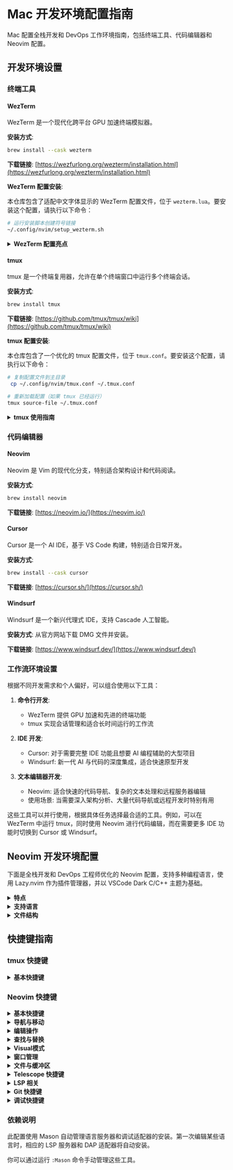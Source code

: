 # Mac 开发环境配置指南

Mac 配置全栈开发和 DevOps 工作环境指南，包括终端工具、代码编辑器和 Neovim 配置。

## 开发环境设置

### 终端工具

#### WezTerm

WezTerm 是一个现代化跨平台 GPU 加速终端模拟器。

**安装方式**:
```bash
brew install --cask wezterm
```

**下载链接**: [https://wezfurlong.org/wezterm/installation.html](https://wezfurlong.org/wezterm/installation.html)

**WezTerm 配置安装**:

本仓库包含了适配中文字体显示的 WezTerm 配置文件，位于 `wezterm.lua`。要安装这个配置，请执行以下命令：

```bash
# 运行安装脚本创建符号链接
~/.config/nvim/setup_wezterm.sh
```

<details>
<summary><b>WezTerm 配置亮点</b></summary>

- **中文字体支持**: 配置了字体回退机制，确保中文字符在 tmux 和 Neovim 中正确显示
- **字体配置**: 使用 JetBrains Mono 作为主字体，回退到 Heiti SC、PingFang SC 等中文字体
- **终端兼容性**: 设置了 xterm-256color 终端类型，优化与 tmux 配合使用
- **UTF-8 支持**: 启用了必要的编码设置，确保各种语言字符正确显示

要修改配置，编辑 `~/.config/nvim/wezterm.lua` 文件即可，修改后重启 WezTerm 生效。
</details>

#### tmux

tmux 是一个终端复用器，允许在单个终端窗口中运行多个终端会话。

**安装方式**:
```bash
brew install tmux
```

**下载链接**: [https://github.com/tmux/tmux/wiki](https://github.com/tmux/tmux/wiki)

**tmux 配置安装**:

本仓库包含了一个优化的 tmux 配置文件，位于 `tmux.conf`。要安装这个配置，请执行以下命令：

```bash
# 复制配置文件到主目录
 cp ~/.config/nvim/tmux.conf ~/.tmux.conf

# 重新加载配置（如果 tmux 已经运行）
tmux source-file ~/.tmux.conf
```

<details>
<summary><b>tmux 使用指南</b></summary>

启动新会话：
```bash
tmux
```

启动新会话并命名：
```bash
tmux new -s 会话名
```

加入已有会话：
```bash
tmux attach -t 会话名
```

列出所有会话：
```bash
tmux ls
```

</details>

### 代码编辑器

#### Neovim

Neovim 是 Vim 的现代化分支，特别适合架构设计和代码阅读。

**安装方式**:
```bash
brew install neovim
```

**下载链接**: [https://neovim.io/](https://neovim.io/)

#### Cursor

Cursor 是一个 AI IDE，基于 VS Code 构建，特别适合日常开发。

**安装方式**:
```bash
brew install --cask cursor
```

**下载链接**: [https://cursor.sh/](https://cursor.sh/)

#### Windsurf

Windsurf 是一个新兴代理式 IDE，支持 Cascade 人工智能。

**安装方式**:
从官方网站下载 DMG 文件并安装。

**下载链接**: [https://www.windsurf.dev/](https://www.windsurf.dev/)

### 工作流环境设置

根据不同开发需求和个人偏好，可以组合使用以下工具：

1. **命令行开发**:
   - WezTerm 提供 GPU 加速和先进的终端功能
   - tmux 实现会话管理和适合长时间运行的工作流

2. **IDE 开发**:
   - Cursor: 对于需要完整 IDE 功能且想要 AI 编程辅助的大型项目
   - Windsurf: 新一代 AI 与代码的深度集成，适合快速原型开发
   
3. **文本编辑器开发**:
   - Neovim: 适合快速的代码导航、复杂的文本处理和远程服务器编辑
   - 使用场景: 当需要深入架构分析、大量代码导航或远程开发时特别有用

这些工具可以并行使用，根据具体任务选择最合适的工具。例如，可以在 WezTerm 中运行 tmux，同时使用 Neovim 进行代码编辑，而在需要更多 IDE 功能时切换到 Cursor 或 Windsurf。

## Neovim 开发环境配置

下面是全栈开发和 DevOps 工程师优化的 Neovim 配置，支持多种编程语言，使用 Lazy.nvim 作为插件管理器，并以 VSCode Dark C/C++ 主题为基础。

<details>
<summary><b>特点</b></summary>

- 使用 Lazy.nvim 管理所有插件（性能更优、懒加载）
- VSCode Dark C/C++ 主题优化配置
- 多语言 LSP 支持（C/C++, Python, Go, Rust, Java, Ruby, JavaScript, HTML, CSS 等）
- Telescope 文件和代码搜索
- 代码补全与智能提示
- Treesitter 高级语法高亮
- Git 集成
- 调试支持（DAP + UI）
- Mason 自动管理 LSP 和 DAP 服务

</details>

<details>
<summary><b>支持语言</b></summary>

#### 后端语言
- C/C++: 同时支持 LSP 和 DAP
- Python: 包括 Django 调试支持
- Go: 完整代码导航与调试
- Java: LSP 与专业调试器
- Ruby: solargraph 支持
- Rust: rust-analyzer 支持

#### 前端语言
- JavaScript/TypeScript: LSP 与调试
- HTML/CSS: 智能补全与提示
- JSON/YAML: 模式验证与格式化

#### DevOps 工具
- Kubernetes: YAML 智能提示与 K8s 资源模式验证
- Docker: Dockerfile 语法高亮与 docker-compose 文件验证
- Terraform: HCL 语法高亮、智能补全与资源验证
- Ansible: YAML Playbook 支持
- Bash: 语法高亮与静态分析

</details>

<details>
<summary><b>文件结构</b></summary>

- `init.lua` - 主配置文件
- `lua/plugins/init.lua` - 所有插件配置
- `lua/lsp/init.lua` - 多语言 LSP 配置
- `lua/git/init.lua` - Git 相关配置
- `lua/dap/init.lua` - 多语言调试配置

</details>

## 快捷键指南

### tmux 快捷键
<details>
<summary><b>基本快捷键</b></summary>

所有快捷键都需要先按前缀键 `Ctrl+a`，然后再按相应的键。

| 快捷键              | 功能                        |
|--------------------------|-----------------------------|  
| `Ctrl+a ?`              | 显示所有快捷键              |
| **窗格操作**           |                             |  
| `Ctrl+a \|`             | 水平分割窗格                  |
| `Ctrl+a -`              | 垂直分割窗格                  |
| `Ctrl+a h/j/k/l`        | 左/下/上/右切换窗格 (Vim风格)   |
| `Ctrl+a H/J/K/L`        | 调整窗格大小                  |
| `Ctrl+a m`              | 切换同步模式(同时在多窗格输入)   |
| **窗口管理**           |                             |  
| `Ctrl+a c`              | 创建新窗口                    |
| `Ctrl+a ,`              | 重命名窗口                    |
| `Ctrl+a n/p`            | 切换到下一个/上一个窗口         |
| `Ctrl+a 0-9`            | 切换到窗口 0-9                |
| `Ctrl+a </>`            | 向前/向后移动窗口               |
| **会话管理**           |                             |  
| `Ctrl+a S`              | 新建/附加会话                  |
| `Ctrl+a X`              | 关闭当前会话                   |
| `Ctrl+a d`              | 分离当前会话（保持会话在后台运行）   |
| **复制模式**           |                             |  
| `Ctrl+a [`              | 进入复制模式                   |
| `v` (复制模式中)          | 开始选择                      |
| `y` (复制模式中)          | 复制选择内容                   |
| `r` (复制模式中)          | 矩形选择模式                   |
| **其他**              |                             |  
| `Ctrl+a r`              | 重新加载 tmux 配置文件           |

</details>

### Neovim 快捷键

<details>
<summary><b>基本快捷键</b></summary>

- `<Space>` - Leader 键
- `,` - Local leader 键

</details>

<details>
<summary><b>导航与移动</b></summary>

| 键位      | 功能                   |
|-----------|------------------------|  
| `h/j/k/l` | 左/下/上/右移动        |
| `w`       | 向前移动一个单词       |
| `b`       | 向后移动一个单词       |
| `e`       | 移动到单词结尾         |
| `0`       | 移动到行首            |
| `$`       | 移动到行尾            |
| `gg`      | 移动到文件开头        |
| `G`       | 移动到文件结尾        |
| `<n>G`    | 移动到第n行           |
| `:<n>`    | 移动到第n行           |
| `<n>j/k`  | 向下/上移动n行        |
| `<n>h/l`  | 向左/右移动n个字符    |
| `<n>w/b`  | 向前/后移动n个单词    |
| `H`       | 移动到屏幕顶部        |
| `M`       | 移动到屏幕中间        |
| `L`       | 移动到屏幕底部        |
| `zz`      | 将当前行置于屏幕中央  |
| `zt`      | 将当前行置于屏幕顶部  |
| `zb`      | 将当前行置于屏幕底部  |
| `Ctrl+d`  | 向下翻半页           |
| `Ctrl+u`  | 向上翻半页           |
| `Ctrl+f`  | 向下翻整页           |
| `Ctrl+b`  | 向上翻整页           |
| `%`       | 跳转到匹配的括号     |

</details>

<details>
<summary><b>编辑操作</b></summary>

| 键位      | 功能                      |
|-----------|---------------------------|  
| `i`       | 在光标前进入插入模式      |
| `I`       | 在行首进入插入模式        |
| `a`       | 在光标后进入插入模式      |
| `A`       | 在行尾进入插入模式        |
| `o`       | 在下方新行插入并进入插入模式 |
| `O`       | 在上方新行插入并进入插入模式 |
| `x`       | 删除光标下字符            |
| `dd`      | 删除整行                  |
| `<n>dd`   | 删除n行                   |
| `d<motion>` | 删除motion范围内文本      |
| `yy`      | 复制整行                  |
| `<n>yy`   | 复制n行                   |
| `y<motion>` | 复制motion范围内文本      |
| `p`       | 在光标后粘贴              |
| `P`       | 在光标前粘贴              |
| `"+y`     | 复制到系统剪贴板          |
| `"+p`     | 从系统剪贴板粘贴          |
| `u`       | 撤销上一次操作            |
| `Ctrl+r`  | 重做（撤销的撤销）        |
| `r<char>` | 替换当前字符              |
| `~`       | 切换大小写                |
| `>>`      | 增加缩进                  |
| `<<`      | 减少缩进                  |
| `:s/old/new/g` | 替换当前行所有匹配     |
| `:%s/old/new/g` | 替换整个文件所有匹配   |
| `:<n>,<m>s/old/new/g` | 替换从n到m行的所有匹配 |

</details>

<details>
<summary><b>查找与替换</b></summary>

| 键位      | 功能                     |
|-----------|--------------------------|  
| `/pattern` | 向前搜索pattern          |
| `?pattern` | 向后搜索pattern          |
| `n`       | 重复上次搜索（同方向）   |
| `N`       | 重复上次搜索（反方向）   |
| `*`       | 向前搜索光标下的单词     |
| `#`       | 向后搜索光标下的单词     |
| `:noh`    | 取消搜索高亮             |

</details>

<details>
<summary><b>Visual模式</b></summary>

| 键位      | 功能                     |
|-----------|--------------------------|  
| `v`       | 进入可视模式             |
| `V`       | 进入行可视模式           |
| `Ctrl+v`  | 进入块可视模式           |
| `>`       | 增加选中区域缩进         |
| `<`       | 减少选中区域缩进         |
| `y`       | 复制选中区域             |
| `d`       | 删除选中区域             |
| `c`       | 删除选中区域并进入插入模式 |
| `o`       | 移动到选择区域的另一端   |

</details>

<details>
<summary><b>窗口管理</b></summary>

| 键位          | 功能                 |
|---------------|----------------------|  
| `:sp`         | 水平分割窗口         |
| `:vs`         | 垂直分割窗口         |
| `Ctrl+w+h/j/k/l` | 切换到左/下/上/右窗口 |
| `Ctrl+w+H/J/K/L` | 移动窗口到左/下/上/右 |
| `Ctrl+w+=`    | 等分所有窗口         |
| `Ctrl+w+_`    | 最大化当前窗口高度   |
| `Ctrl+w+&#124;`    | 当前窗口的高度增加一行（更高）   |
| `:q`          | 关闭当前窗口         |
| `:qa`         | 关闭所有窗口         |

</details>

<details>
<summary><b>文件与缓冲区</b></summary>

| 键位       | 功能                   |
|------------|------------------------|  
| `:e file`  | 编辑文件               |
| `:w`       | 保存当前文件           |
| `:wa`      | 保存所有文件           |
| `:q`       | 退出                   |
| `:q!`      | 强制退出（不保存）     |
| `:wq`      | 保存并退出             |
| `:bn`      | 切换到下一个缓冲区     |
| `:bp`      | 切换到上一个缓冲区     |
| `:bd`      | 删除当前缓冲区         |
| `:ls`      | 列出所有缓冲区         |
| `:b<n>`    | 切换到第n个缓冲区      |

</details>

<details>
<summary><b>Telescope 快捷键</b></summary>

| 键位         | 功能             |
|--------------|------------------|
| `<C-p>`      | 查找文件         |
| `<leader>ff` | 查找文件         |
| `<leader>fg` | 全局搜索         |
| `<leader>fb` | 查找缓冲区       |
| `<leader>fs` | 文档符号搜索     |
| `<leader>fr` | 查找引用         |
| `<leader>fd` | 查找诊断信息     |
| `<leader>gd` | 转到定义         |

</details>

<details>
<summary><b>LSP 相关</b></summary>

| 键位         | 功能             |
|--------------|------------------|
| `gd`         | 转到定义         |
| `gr`         | 查找引用         |
| `K`          | 显示悬停信息     |
| `<leader>rn` | 重命名标识符     |
| `<leader>ca` | 代码操作         |
| `[d`         | 上一个诊断       |
| `]d`         | 下一个诊断       |
| `<leader>e`  | 显示行诊断       |
| `<leader>q`  | 显示诊断列表     |

</details>

<details>
<summary><b>Git 快捷键</b></summary>

| 键位         | 功能             |
|--------------|------------------| 
| `<leader>gj` | 下一个更改块      |
| `<leader>gk` | 上一个更改块      |
| `<leader>gb` | 当前行 blame     |
| `<leader>gp` | 预览更改块       |
| `<leader>gu` | 撤销更改块       |
| `<leader>gs` | 暂存更改块       |
| `<leader>gc` | Git 提交历史     |
| `<leader>gt` | Git 文件状态     |
| `<leader>gB` | Git 分支         |

</details>

<details>
<summary><b>调试快捷键</b></summary>

| 键位           | 功能             |
|----------------|------------------|
| `<F5>`         | 继续调试         |
| `<F10>`        | 单步跳过         |
| `<F11>`        | 单步进入         |
| `<F12>`        | 单步跳出         |
| `<leader>b`    | 切换断点         |
| `<leader>bc`   | 添加条件断点      |
| `<leader>bl`   | 添加日志断点      |
| `<leader>dr`   | 打开调试REPL      |
| `<leader>dl`   | 运行上次调试      |
| `<leader>du`   | 切换调试UI       |

</details>

### 依赖说明

此配置使用 Mason 自动管理语言服务器和调试适配器的安装。第一次编辑某些语言时，相应的 LSP 服务器和 DAP 适配器将自动安装。

你可以通过运行 `:Mason` 命令手动管理这些工具。
